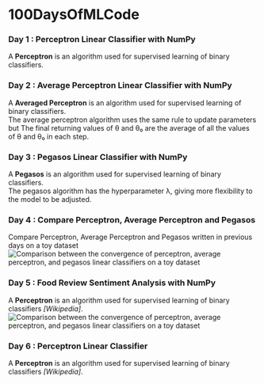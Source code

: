 

# 100DaysOfMLCode

### Day 1 : Perceptron Linear Classifier with NumPy
A **Perceptron** is an algorithm used for supervised learning of binary classifiers.  

### Day 2 : Average Perceptron Linear Classifier with NumPy
A **Averaged Perceptron** is an algorithm used for supervised learning of binary classifiers.  
The average perceptron algorithm uses the same rule to update parameters but The final returning values of θ and θ₀  are the average of all the values of θ and θ₀ in each step.

### Day 3 : Pegasos Linear Classifier with NumPy
A **Pegasos** is an algorithm used for supervised learning of binary classifiers.  
The pegasos algorithm has the hyperparameter λ, giving more flexibility to the model to be adjusted. 

### Day 4 : Compare Perceptron, Average Perceptron and Pegasos
Compare Perceptron, Average Perceptron and Pegasos written in previous days on a toy dataset
![Comparison between the convergence of perceptron, average perceptron, and pegasos linear classifiers on a toy dataset
](https://github.com/mjalalimanesh/100DaysOfMLCode/blob/master/Day4/compare_classifiers_toy_data.gif)

### Day 5 : Food Review Sentiment Analysis with NumPy
A **Perceptron** is an algorithm used for supervised learning of binary classifiers *[Wikipedia]*.  
![Comparison between the convergence of perceptron, average perceptron, and pegasos linear classifiers on a toy dataset
](https://github.com/mjalalimanesh/100DaysOfMLCode/blob/master/Day5/sentiment_words.png)

### Day 6 : Perceptron Linear Classifier
A **Perceptron** is an algorithm used for supervised learning of binary classifiers *[Wikipedia]*.  
